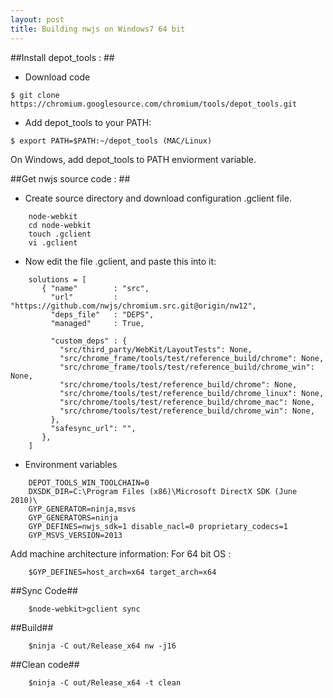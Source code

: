 ```yaml
---
layout: post
title: Building nwjs on Windows7 64 bit 
---
```

##Install depot_tools : ##
- Download code

~~~~
$ git clone https://chromium.googlesource.com/chromium/tools/depot_tools.git
~~~~

- Add depot_tools to your PATH:

~~~~
$ export PATH=$PATH:~/depot_tools (MAC/Linux)
~~~~

On Windows, add depot_tools to PATH enviorment variable.

##Get nwjs source code : ##
- Create source directory and download configuration .gclient file.

~~~~
    node-webkit
    cd node-webkit
    touch .gclient
    vi .gclient
~~~~
- Now edit the file .gclient, and paste this into it:

~~~~
    solutions = [
       { "name"        : "src",
         "url"         : "https://github.com/nwjs/chromium.src.git@origin/nw12",
         "deps_file"   : "DEPS",
         "managed"     : True,
       
         "custom_deps" : {
           "src/third_party/WebKit/LayoutTests": None,
           "src/chrome_frame/tools/test/reference_build/chrome": None,
           "src/chrome_frame/tools/test/reference_build/chrome_win": None,
           "src/chrome/tools/test/reference_build/chrome": None,
           "src/chrome/tools/test/reference_build/chrome_linux": None,
           "src/chrome/tools/test/reference_build/chrome_mac": None,
           "src/chrome/tools/test/reference_build/chrome_win": None,
         },
         "safesync_url": "",
       },
    ]
~~~~

- Environment variables

~~~~
    DEPOT_TOOLS_WIN_TOOLCHAIN=0 
    DXSDK_DIR=C:\Program Files (x86)\Microsoft DirectX SDK (June 2010)\  
    GYP_GENERATOR=ninja,msvs
    GYP_GENERATORS=ninja
    GYP_DEFINES=nwjs_sdk=1 disable_nacl=0 proprietary_codecs=1
    GYP_MSVS_VERSION=2013
~~~~

Add machine architecture information:
For 64 bit OS :

~~~~
    $GYP_DEFINES=host_arch=x64 target_arch=x64 
~~~~

##Sync Code##
~~~~
    $node-webkit>gclient sync
~~~~

##Build##
~~~~
    $ninja -C out/Release_x64 nw -j16
~~~~

##Clean code##
~~~~
    $ninja -C out/Release_x64 -t clean
~~~~